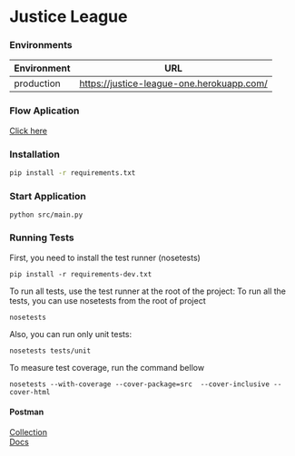 # Justice League


### Environments
| Environment | URL |
|------------|---------|
| production  | https://justice-league-one.herokuapp.com/ 

### Flow Aplication
[Click here](https://raw.githubusercontent.com/thiagortz/justice-league/develop/doc/justice-league-flow.jpeg)

### Installation

```sh
pip install -r requirements.txt
```

### Start Application

```shell
python src/main.py
```

### Running Tests

First, you need to install the test runner (nosetests)

```shell
pip install -r requirements-dev.txt
```

To run all tests, use the test runner at the root of the project:
To run all the tests, you can use nosetests from the root of project

```shell
nosetests
```

Also, you can run only unit tests:

```shell
nosetests tests/unit
```

To measure test coverage, run the command bellow

```shell
nosetests --with-coverage --cover-package=src  --cover-inclusive --cover-html
```


#### Postman
[Collection](https://www.getpostman.com/collections/260d600d62527c96374e) <br/>
[Docs](https://documenter.getpostman.com/view/1939702/justice-league/RW1gEHAp#73460193-cb09-47a8-ad14-aa206ed3e30a)




